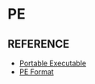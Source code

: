 # PE

## REFERENCE

- [Portable Executable](https://en.wikipedia.org/wiki/Portable_Executable)
- [PE Format](https://learn.microsoft.com/en-us/windows/win32/debug/pe-format)